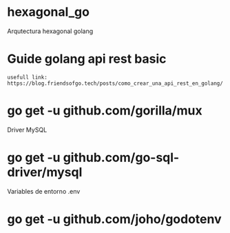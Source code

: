 # hexagonal_go

Arqutectura hexagonal golang 

# Guide golang api rest basic

    usefull link: https://blog.friendsofgo.tech/posts/como_crear_una_api_rest_en_golang/

# go get -u github.com/gorilla/mux

Driver MySQL 
# go get -u github.com/go-sql-driver/mysql

Variables de entorno .env

# go get -u github.com/joho/godotenv


